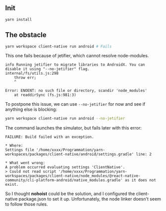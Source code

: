 ## Init

```sh
yarn install
```

## The obstacle

```sh
yarn workspace client-native run android # Fails
```

This one fails because of jetifier, which cannot resolve node-modules.

```
info Running jetifier to migrate libraries to AndroidX. You can disable it using "--no-jetifier" flag.
internal/fs/utils.js:298
    throw err;
    ^

Error: ENOENT: no such file or directory, scandir 'node_modules'
    at readdirSync (fs.js:981:3)
```

To postpone this issue, we can use `--no-jetifier` for now and see if anything else is blocking:

```sh
yarn workspace client-native run android --no-jetifier
```

The command launches the simulator, but fails later with this error:

```
FAILURE: Build failed with an exception.

* Where:
Settings file '/home/xxxx/Programmation/yarn-workspaces/packages/client-native/android/settings.gradle' line: 2

* What went wrong:
A problem occurred evaluating settings 'ClientNative'.
> Could not read script '/home/xxxx/Programmation/yarn-workspaces/packages/client-native/node_modules/@react-native-community/cli-platform-android/native_modules.gradle' as it does not exist.
```

So I thought **nohoist** could be the solution, and I configured the client-native package.json to set it up. Unfortunately, the node linker doesn't seem to follow those rules.
